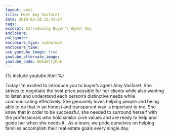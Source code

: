 ```yaml
---
layout: post
title: Meet Amy Vasfaret
date: 2019-03-18 15:43:24
tags:
excerpt: Introducing Buyer’s Agent Amy
enclosure:
pullquote:
enclosure_type: video/mp4
enclosure_time:
use_youtube_image: true
youtube_alternate_image:
youtube_code: ADmaWlIjDuE
---
```


{% include youtube.html %}

Today I’m excited to introduce you to buyer’s agent Amy Vasfaret. She strives to negotiate the best price possible for her clients while also wanting to listen and understand each person’s distinctive needs while communicating effectively. She genuinely loves helping people and being able to do that in an honest and transparent way is important to me. She knew that in order to be successful, she needed to surround herself with the professionals who hold similar core values and are ready to help and guide her when she needs it. &nbsp;As a team, we pride ourselves on helping families accomplish their real estate goals every single day.
